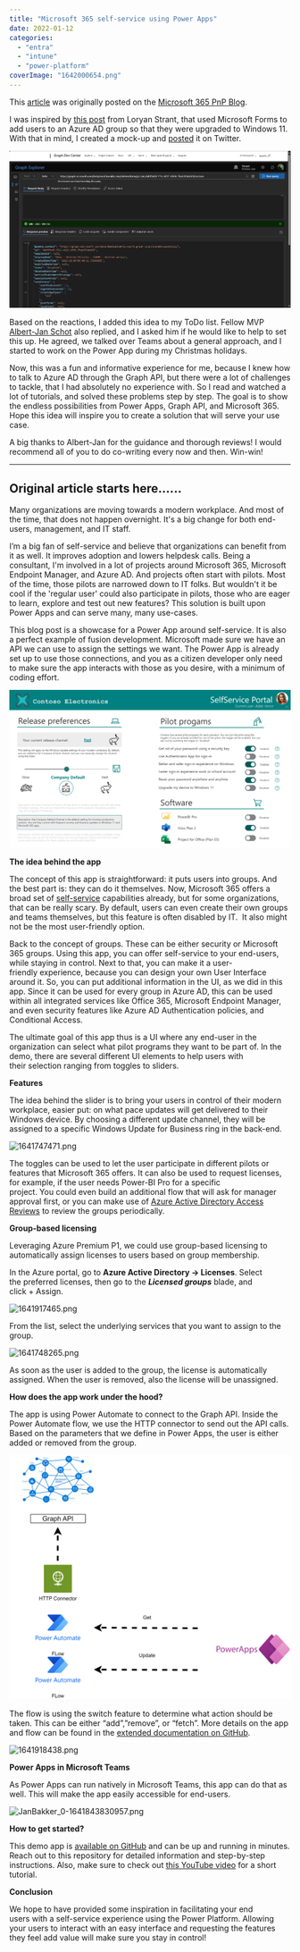 ```yaml
---
title: "Microsoft 365 self-service using Power Apps"
date: 2022-01-12
categories: 
  - "entra"
  - "intune"
  - "power-platform"
coverImage: "1642000654.png"
---
```


This [article](https://techcommunity.microsoft.com/t5/microsoft-365-pnp-blog/microsoft-365-self-service-using-power-apps/ba-p/3056109) was originally posted on the [Microsoft 365 PnP Blog](https://techcommunity.microsoft.com/t5/microsoft-365-pnp-blog/bg-p/Microsoft365PnPBlog).

I was inspired by [this post](https://www.loryanstrant.com/2021/10/13/automate-your-windows-11-upgrade-with-forms-power-automate-and-intune/) from Loryan Strant, that used Microsoft Forms to add users to an Azure AD group so that they were upgraded to Windows 11. With that in mind, I created a mock-up and [posted](https://twitter.com/janbakker_/status/1470673405183770625) it on Twitter.

![](/assets/images/image-6.png)

Based on the reactions, I added this idea to my ToDo list. Fellow MVP [Albert-Jan Schot](https://twitter.com/appieschot) also replied, and I asked him if he would like to help to set this up. He agreed, we talked over Teams about a general approach, and I started to work on the Power App during my Christmas holidays.

Now, this was a fun and informative experience for me, because I knew how to talk to Azure AD through the Graph API, but there were a lot of challenges to tackle, that I had absolutely no experience with. So I read and watched a lot of tutorials, and solved these problems step by step. The goal is to show the endless possibilities from Power Apps, Graph API, and Microsoft 365. Hope this idea will inspire you to create a solution that will serve your use case.

A big thanks to Albert-Jan for the guidance and thorough reviews! I would recommend all of you to do co-writing every now and then. Win-win!

* * *

## Original article starts here......

Many organizations are moving towards a modern workplace. And most of the time, that does not happen overnight. It's a big change for both end-users, management, and IT staff. 

I’m a big fan of self-service and believe that organizations can benefit from it as well. It improves adoption and lowers helpdesk calls. Being a consultant, I'm involved in a lot of projects around Microsoft 365, Microsoft Endpoint Manager, and Azure AD. And projects often start with pilots. Most of the time, those pilots are narrowed down to IT folks. But wouldn't it be cool if the 'regular user' could also participate in pilots, those who are eager to learn, explore and test out new features? This solution is built upon Power Apps and can serve many, many use-cases.  

  
This blog post is a showcase for a Power App around self-service. It is also a perfect example of fusion development. Microsoft made sure we have an API we can use to assign the settings we want. The Power App is already set up to use those connections, and you as a citizen developer only need to make sure the app interacts with those as you desire, with a minimum of coding effort. 

![1641653378.png](/assets/images/1641653378.png)

**The idea behind the app**

The concept of this app is straightforward: it puts users into groups. And the best part is: they can do it themselves. Now, Microsoft 365 offers a broad set of [self-service](https://janbakker.tech/self-service-in-microsoft-365/) capabilities already, but for some organizations, that can be really scary. By default, users can even create their own groups and teams themselves, but this feature is often disabled by IT.  It also might not be the most user-friendly option.  

Back to the concept of groups. These can be either security or Microsoft 365 groups. Using this app, you can offer self-service to your end-users, while staying in control. Next to that, you can make it a user-friendly experience, because you can design your own User Interface around it. So, you can put additional information in the UI, as we did in this app. Since it can be used for every group in Azure AD, this can be used within all integrated services like Office 365, Microsoft Endpoint Manager, and even security features like Azure AD Authentication policies, and Conditional Access. 

The ultimate goal of this app thus is a UI where any end-user in the organization can select what pilot programs they want to be part of. In the demo, there are several different UI elements to help users with their selection ranging from toggles to sliders.  

**Features**

The idea behind the slider is to bring your users in control of their modern workplace, easier put: on what pace updates will get delivered to their Windows device. By choosing a different update channel, they will be assigned to a specific Windows Update for Business ring in the back-end. 

![1641747471.png](/assets/images/1641747471.png)

The toggles can be used to let the user participate in different pilots or features that Microsoft 365 offers. It can also be used to request licenses, for example, if the user needs Power-BI Pro for a specific project. You could even build an additional flow that will ask for manager approval first, or you can make use of [Azure Active Directory Access Reviews](https://janbakker.tech/active-directory-identity-governance-access-reviews/) to review the groups periodically. 

**Group-based licensing**

Leveraging Azure Premium P1, we could use group-based licensing to automatically assign licenses to users based on group membership.  

In the Azure portal, go to **Azure Active Directory -> Licenses**. Select the preferred licenses, then go to the **_Licensed groups_** blade, and click + Assign.  

![1641917465.png](/assets/images/1641917465.png)

From the list, select the underlying services that you want to assign to the group. 

![1641748265.png](/assets/images/1641748265.png)

As soon as the user is added to the group, the license is automatically assigned. When the user is removed, also the license will be unassigned.  

**How does the app work under the hood?**

The app is using Power Automate to connect to the Graph API. Inside the Power Automate flow, we use the HTTP connector to send out the API calls. Based on the parameters that we define in Power Apps, the user is either added or removed from the group.  

![PowerAppsFlow.png](/assets/images/PowerAppsFlow.png)

The flow is using the switch feature to determine what action should be taken. This can be either “add”,”remove”, or “fetch”. More details on the app and flow can be found in the [extended documentation on GitHub](https://github.com/BakkerJan/M365Portal).  

![1641918438.png](/assets/images/1641918438.png)

**Power Apps in Microsoft Teams**

As Power Apps can run natively in Microsoft Teams, this app can do that as well. This will make the app easily accessible for end-users.  

![JanBakker_0-1641843830957.png](/assets/images/JanBakker_0-1641843830957.png)

**How to get started?**

This demo app is [available on GitHub](https://github.com/BakkerJan/M365Portal) and can be up and running in minutes. Reach out to this repository for detailed information and step-by-step instructions. Also, make sure to check out [this YouTube video](https://www.youtube.com/watch?v=MzH1Ps6gG7A) for a short tutorial.    

**Conclusion**

We hope to have provided some inspiration in facilitating your end users with a self-service experience using the Power Platform. Allowing your users to interact with an easy interface and requesting the features they feel add value will make sure you stay in control!   

[](https://techcommunity.microsoft.com/t5/microsoft-365-pnp-blog/microsoft-365-self-service-using-power-apps/ba-p/3056109#)
